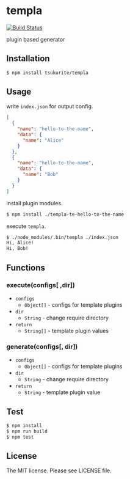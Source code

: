 # templa

[![Build Status](https://travis-ci.org/tsukurite/templa.svg?branch=master)](https://travis-ci.org/tsukurite/templa)

plugin based generator

## Installation

```sh
$ npm install tsukurite/templa
```

## Usage

write `index.json` for output config.

```json
[
  {
    "name": "hello-to-the-name",
    "data": {
      "name": "Alice"
    }
  },
  {
    "name": "hello-to-the-name",
    "data": {
      "name": "Bob"
    }
  }
]
```

install plugin modules.

```sh
$ npm install ./templa-te-hello-to-the-name
```

execute `templa`.

```sh
$ ./node_modules/.bin/templa ./index.json
Hi, Alice!
Hi, Bob!
```

## Functions

### execute(configs[ ,dir])

- `configs`
  - `Object[]` - configs for template plugins
- `dir`
  - `String` - change require directory
- `return`
  - `String[]` - template plugin values

### generate(configs[, dir])

- `configs`
  - `Object[]` - configs for template plugins
- `dir`
  - `String` - change require directory
- `return`
  - `String` - template plugin value

## Test

```sh
$ npm install
$ npm run build
$ npm test
```

## License

The MIT license. Please see LICENSE file.
